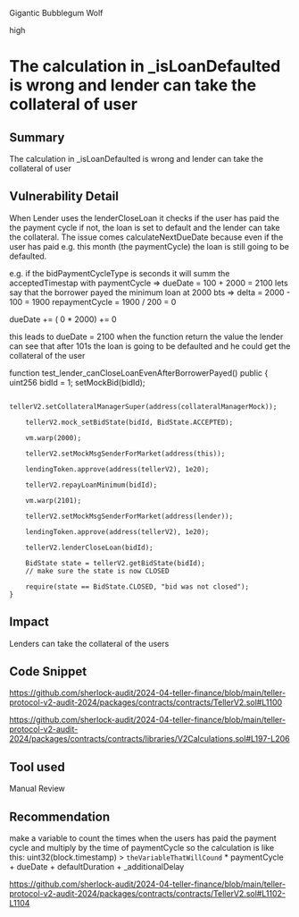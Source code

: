 Gigantic Bubblegum Wolf

high

# The calculation in _isLoanDefaulted is wrong and lender can take the collateral of user

## Summary
The calculation in _isLoanDefaulted is wrong and lender can take the collateral of user
## Vulnerability Detail

When Lender uses the lenderCloseLoan it checks if the user has paid the the payment cycle if not, the loan is set to default and the lender can take the collateral. The issue comes calculateNextDueDate because even if the user has paid e.g. this month (the paymentCycle) the loan is still going to be defaulted.

e.g. if the  bidPaymentCycleType is seconds it will summ the acceptedTimestap with paymentCycle => dueDate = 100 + 2000 = 2100
lets say that the borrower payed the minimum loan at 2000 bts
=> delta = 2000 - 100 = 1900
repaymentCycle = 1900 / 200 = 0

dueDate += ( 0 * 2000) += 0

this leads to dueDate  = 2100
when the function return the value the lender can see that after 101s the loan is going to be defaulted and he could get the collateral of the user

function test_lender_canCloseLoanEvenAfterBorrowerPayed() public {
        uint256 bidId = 1;
        setMockBid(bidId);

        tellerV2.setCollateralManagerSuper(address(collateralManagerMock));

        tellerV2.mock_setBidState(bidId, BidState.ACCEPTED);

        vm.warp(2000);

        tellerV2.setMockMsgSenderForMarket(address(this));

        lendingToken.approve(address(tellerV2), 1e20);

        tellerV2.repayLoanMinimum(bidId);

        vm.warp(2101);

        tellerV2.setMockMsgSenderForMarket(address(lender));

        lendingToken.approve(address(tellerV2), 1e20);

        tellerV2.lenderCloseLoan(bidId);

        BidState state = tellerV2.getBidState(bidId);
        // make sure the state is now CLOSED

        require(state == BidState.CLOSED, "bid was not closed");
    }

## Impact
Lenders can take the collateral of the users
## Code Snippet
https://github.com/sherlock-audit/2024-04-teller-finance/blob/main/teller-protocol-v2-audit-2024/packages/contracts/contracts/TellerV2.sol#L1100

https://github.com/sherlock-audit/2024-04-teller-finance/blob/main/teller-protocol-v2-audit-2024/packages/contracts/contracts/libraries/V2Calculations.sol#L197-L206
## Tool used

Manual Review

## Recommendation
make a variable to count the times when the users has paid the payment cycle and multiply by the time of paymentCycle so the calculation is like this: uint32(block.timestamp) > `theVariableThatWillCound` * paymentCycle + dueDate + defaultDuration + _additionalDelay

https://github.com/sherlock-audit/2024-04-teller-finance/blob/main/teller-protocol-v2-audit-2024/packages/contracts/contracts/TellerV2.sol#L1102-L1104